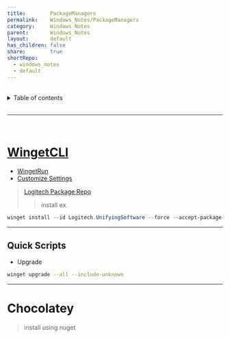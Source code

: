 ```yaml
---  
title:        PackageManagers  
permalink:    Windows_Notes/PackageManagers  
category:     Windows_Notes  
parent:       Windows_Notes  
layout:       default  
has_children: false  
share:        true  
shortRepo:  
  - windows_notes  
  - default  
---  
```

  
  
<br/>  
  
<details markdown="block">  
<summary>  
Table of contents  
</summary>  
{: .text-delta }  
1. TOC  
{:toc}  
</details>  
  
<br/>  
  
***  
  
<br/>  
  
# [WingetCLI](https://github.com/microsoft/winget-cli)  
  
- [WingetRun](https://github.com/winget-run)  
- [Customize Settings](https://github.com/microsoft/winget-cli/blob/master/doc/Settings.md)  
  
> [Logitech Package Repo](https://github.com/microsoft/winget-pkgs/tree/master/manifests/l/Logitech/UnifyingSoftware)  
>> install ex.  
  
```powershell  
winget install --id Logitech.UnifyingSoftware --force --accept-package-agreements --accept-source-agreements -h -l "C:\Users\Brandon003842\LogiTech"  
```  
  
---   
  
## Quick Scripts  
  
- Upgrade  
  
```bash  
winget upgrade --all --include-unknown  
```  
  
***  
  
# Chocolatey  
  
> install using nuget